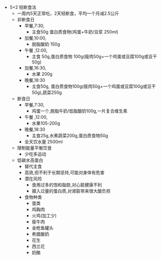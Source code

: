 * 5+2 轻断食法
  * 一周内5天正常吃，2天轻断食，平均一个月减2.5公斤
  * 非断食日
    * 早餐,7:30,
        * 主食50g 蛋白质食物(鸡蛋+牛奶/豆浆 250ml)
    * 加餐,10:00,
        * 脱脂酸奶 150g
    * 午餐 ,12:00,
        * 主食 50g,蛋白质食物 100g(瘦肉50g+一个鸡蛋或豆腐100g或豆干50g)
    * 加餐,16:30,
        * 水果 200g
    * 晚餐,18:30 
        * 主食50g, 蛋白质食物100g(瘦肉50g+一个鸡蛋或豆腐100g或豆干50g),蔬菜250g
  * 断食日
    * 早餐,7:30,
        * 鸡蛋一个,脱脂牛奶/低脂酸奶100g,一片复合维生素
    * 午餐 ,12:00,
        * 水果105-200g
    * 晚餐,18:30 
        * 主食25g,水煮蔬菜200g,蛋白质食物50g
    * 全天饮水量 2500ml
  * 限制能量平衡饮食
    * 少吃多运动
  * 低碳水高蛋白
    * 替代主食
    * 高效,但不利于长期坚持,可能对身体有危害
    * 潜在风险
      * 食用过多的饱和脂肪,对心脏健康不利
      * 摄入过量的蛋白质,对肾脏带来很大酸负担
    * 食物种类
      * 蛋类
      * 鸡胸肉
      * 火鸡(加工少)
      * 瘦牛肉
      * 金枪鱼罐头
      * 希腊酸奶
      * 花生
      * 西兰花
      * 奶酪

